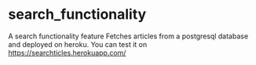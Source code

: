 # search_functionality
A search functionality feature
Fetches articles from a postgresql database and deployed on heroku.
You can test it on https://searchticles.herokuapp.com/
